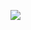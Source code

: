  <a href="https://solved.ac/profile/osangu_study"><img src="http://mazassumnida.wtf/api/v2/generate_badge?boj=osangu_study"/></a>
